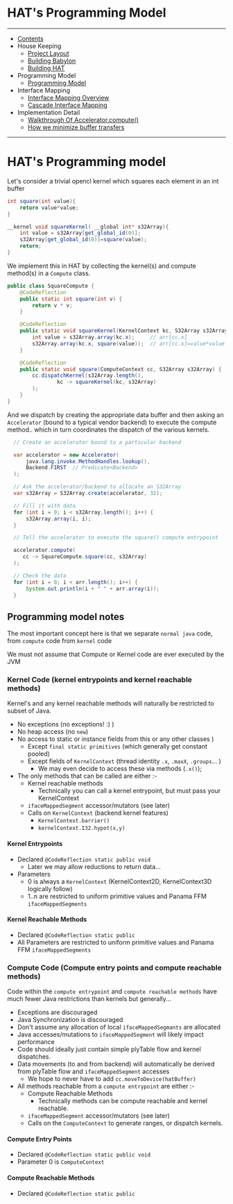 
# HAT's Programming Model
----

* [Contents](hat-00.md)
* House Keeping
    * [Project Layout](hat-01-01-project-layout.md)
    * [Building Babylon](hat-01-02-building-babylon.md)
    * [Building HAT](hat-01-03-building-hat.md)
* Programming Model
    * [Programming Model](hat-03-programming-model.md)
* Interface Mapping
    * [Interface Mapping Overview](hat-04-01-interface-mapping.md)
    * [Cascade Interface Mapping](hat-04-02-cascade-interface-mapping.md)
* Implementation Detail
    * [Walkthrough Of Accelerator.compute()](hat-accelerator-compute.md)
    * [How we minimize buffer transfers](hat-minimizing-buffer-transfers.md)

---

#  HAT's Programming model

Let's consider a trivial opencl kernel which squares each element in an int buffer

```java
int square(int value){
    return value*value;
}

__kernel void squareKernel( __global int* s32Array){
    int value = s32Array[get_global_id(0)];
    s32Array[get_global_id(0)]=square(value);
    return;
}

```

We implement this in HAT by collecting the kernel(s) and compute method(s) in a `Compute` class.

```java
public class SquareCompute {
    @CodeReflection
    public static int square(int v) {
        return v * v;
    }

    @CodeReflection
    public static void squareKernel(KernelContext kc, S32Array s32Array) {
        int value = s32Array.array(kc.x);     // arr[cc.x]
        s32Array.array(kc.x, square(value));  // arr[cc.x]=value*value
    }

    @CodeReflection
    public static void square(ComputeContext cc, S32Array s32Array) {
        cc.dispatchKernel(s32Array.length(),
                kc -> squareKernel(kc, s32Array)
        );
    }
}
```
And we dispatch by creating the appropriate data buffer and then asking an `Accelerator` (bound to a typical vendor backend) to execute the compute method.. which in turn coordinates the dispatch of the various kernels.

```java
  // Create an accelerator bound to a particular backend

  var accelerator = new Accelerator(
      java.lang.invoke.MethodHandles.lookup(),
      Backend.FIRST  // Predicate<Backend>
  );

  // Ask the accelerator/backend to allocate an S32Array
  var s32Array = S32Array.create(accelerator, 32);

  // Fill it with data
  for (int i = 0; i < s32Array.length(); i++) {
      s32Array.array(i, i);
  }

  // Tell the accelerator to execute the square() compute entrypoint

  accelerator.compute(
     cc -> SquareCompute.square(cc, s32Array)
  );

  // Check the data
  for (int i = 0; i < arr.length(); i++) {
      System.out.println(i + " " + arr.array(i));
  }
```

## Programming model notes

The most important concept here is that we separate `normal java` code,
from `compute` code from `kernel` code

We must not assume that Compute or Kernel code are ever executed by the JVM

### Kernel Code (kernel entrypoints and kernel reachable methods)
Kernel's and any kernel reachable methods will naturally be restricted to subset of Java.

* No exceptions (no exceptions! :) )
* No heap access (no `new`)
* No access to static or instance fields from this or any other classes )
    * Except `final static primitives` (which generally get constant pooled)
    * Except fields of `KernelContext` (thread identity `.x`, `.maxX`, `.groups`... )
        - We may even decide to access these via methods (`.x()`);
* The only methods that can be called are either :-
   * Kernel reachable methods
      - Technically you can call a kernel entrypoint, but must pass your KernelContext
   * `ifaceMappedSegment` accessor/mutators (see later)
   * Calls on `KernelContext` (backend kernel features)
     - `KernelContext.barrier()`
     - `kernelContext.I32.hypot(x,y)`
#### Kernel Entrypoints
* Declared `@CodeReflection static public void`
    * Later we may allow reductions to return data...
* Parameters
    * 0 is always a `KernelContext` (KernelContext2D, KernelContext3D logically follow)
    * 1..n are restricted to uniform primitive values and Panama FFM `ifaceMappedSegments`

#### Kernel Reachable Methods
* Declared `@CodeReflection static public`
* All Parameters are restricted to uniform primitive values and Panama FFM `ifaceMappedSegments`

### Compute Code (Compute entry points and compute reachable methods)
Code within the `compute entrypoint` and `compute reachable
methods` have much fewer Java restrictions than kernels but generally...

* Exceptions are discouraged
* Java Synchronization is discouraged
* Don't assume any allocation of local `ifaceMappedSegmants` are allocated
* Java accesses/mutations to `ifaceMappedSegment` will likely impact performance
* Code should ideally just contain simple plyTable flow and kernel dispatches.
* Data movements (to and from backend) will automatically be derived from plyTable flow and `ifaceMappedSegment` accesses
   - We hope to never have to add `cc.moveToDevice(hatBuffer)`
* All methods reachable from a `compute entrypoint` are either :-
  * Compute Reachable Methods
      - Technically methods can be compute reachable and kernel reachable.
  * `ifaceMappedSegment` accessor/mutators (see later)
  * Calls on the `ComputeContext` to generate ranges, or dispatch kernels.

#### Compute Entry Points
* Declared `@CodeReflection static public void`
* Parameter 0 is `ComputeContext`


#### Compute Reachable Methods
* Declared `@CodeReflection static public `
